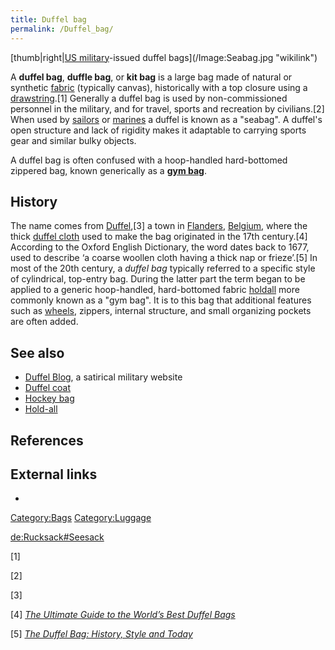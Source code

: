 ```yaml
---
title: Duffel bag
permalink: /Duffel_bag/
---
```


[thumb\|right\|[US
military](Military_of_the_United_States "wikilink")-issued duffel
bags](/Image:Seabag.jpg "wikilink")

A **duffel bag**, **duffle bag**, or **kit bag** is a large bag made of
natural or synthetic [fabric](/fabric "wikilink") (typically canvas),
historically with a top closure using a
[drawstring](/drawstring "wikilink").[1] Generally a duffel bag is used
by non-commissioned personnel in the military, and for travel, sports
and recreation by civilians.[2] When used by
[sailors](/sailor "wikilink") or
[marines](/Marines_(military) "wikilink") a duffel is known as a
"seabag". A duffel's open structure and lack of rigidity makes it
adaptable to carrying sports gear and similar bulky objects.

A duffel bag is often confused with a hoop-handled hard-bottomed
zippered bag, known generically as a **[gym bag](/holdall "wikilink")**.

## History

The name comes from [Duffel](/Duffel "wikilink"),[3] a town in
[Flanders](/Flanders "wikilink"), [Belgium](/Belgium "wikilink"), where
the thick [duffel cloth](/Duffel#Duffel_cloth "wikilink") used to make
the bag originated in the 17th century.[4] According to the Oxford
English Dictionary, the word dates back to 1677, used to describe ‘a
coarse woollen cloth having a thick nap or frieze’.[5] In most of the
20th century, a *duffel bag* typically referred to a specific style of
cylindrical, top-entry bag. During the latter part the term began to be
applied to a generic hoop-handled, hard-bottomed fabric
[holdall](/holdall "wikilink") more commonly known as a "gym bag". It is
to this bag that additional features such as
[wheels](/wheel "wikilink"), zippers, internal structure, and small
organizing pockets are often added.

## See also

-   [Duffel Blog](/Duffel_Blog "wikilink"), a satirical military website
-   [Duffel coat](/Duffel_coat "wikilink")
-   [Hockey bag](/Hockey_bag "wikilink")
-   [Hold-all](/Hold-all "wikilink")

## References

## External links

-

[Category:Bags](/Category:Bags "wikilink")
[Category:Luggage](/Category:Luggage "wikilink")

[de:Rucksack#Seesack](/de:Rucksack#Seesack "wikilink")

[1]

[2]

[3]

[4] [*The Ultimate Guide to the World’s Best Duffel
Bags*](http://www.carryology.com/luggage/the-ultimate-guide-to-the-worlds-best-duffel-bags/)

[5] [*The Duffel Bag: History, Style and
Today*](https://mahileather.com/blogs/news/the-duffel-bag-history-style-and-today)